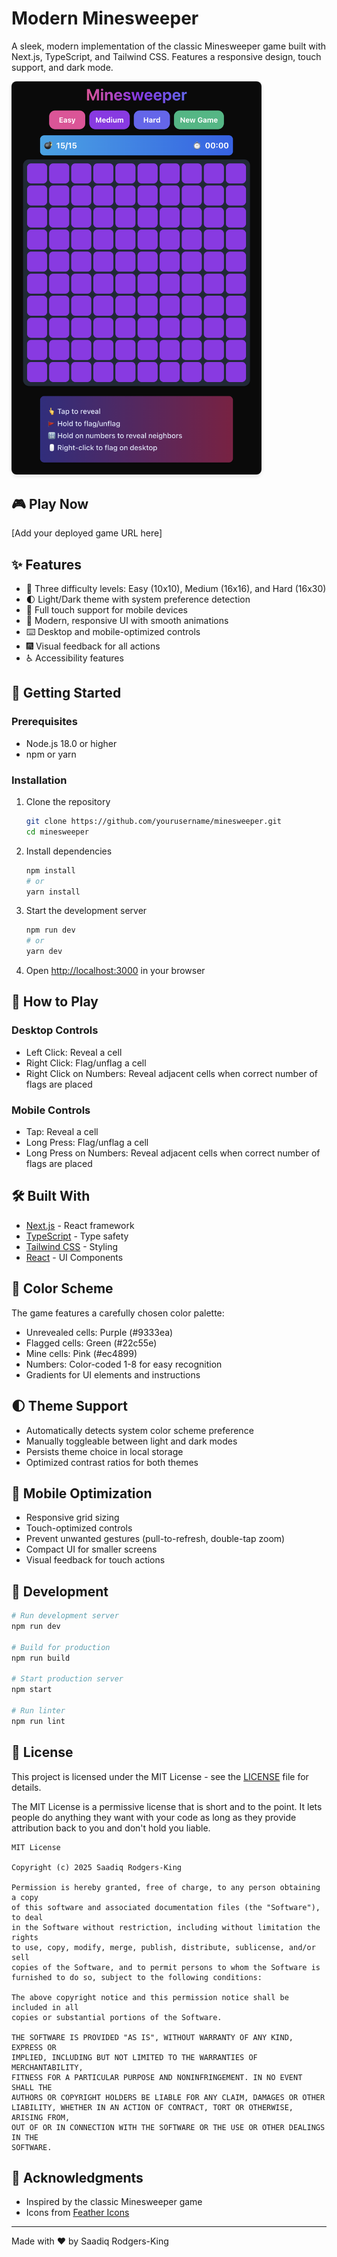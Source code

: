 # Modern Minesweeper

A sleek, modern implementation of the classic Minesweeper game built with Next.js, TypeScript, and Tailwind CSS. Features a responsive design, touch support, and dark mode.

<img src="public/screen.png" alt="Minesweeper Game Screenshot" width="400" height="628" style="max-width: 100%; height: auto; border-radius: 8px; box-shadow: 0 4px 6px -1px rgb(0 0 0 / 0.1);">

## 🎮 Play Now

[Add your deployed game URL here]

## ✨ Features

- 🎯 Three difficulty levels: Easy (10x10), Medium (16x16), and Hard (16x30)
- 🌓 Light/Dark theme with system preference detection
- 📱 Full touch support for mobile devices
- 🎨 Modern, responsive UI with smooth animations
- ⌨️ Desktop and mobile-optimized controls
- 🎆 Visual feedback for all actions
- ♿ Accessibility features

## 🚀 Getting Started

### Prerequisites

- Node.js 18.0 or higher
- npm or yarn

### Installation

1. Clone the repository
   ```bash
   git clone https://github.com/yourusername/minesweeper.git
   cd minesweeper
   ```

2. Install dependencies
   ```bash
   npm install
   # or
   yarn install
   ```

3. Start the development server
   ```bash
   npm run dev
   # or
   yarn dev
   ```

4. Open [http://localhost:3000](http://localhost:3000) in your browser

## 🎯 How to Play

### Desktop Controls
- Left Click: Reveal a cell
- Right Click: Flag/unflag a cell
- Right Click on Numbers: Reveal adjacent cells when correct number of flags are placed

### Mobile Controls
- Tap: Reveal a cell
- Long Press: Flag/unflag a cell
- Long Press on Numbers: Reveal adjacent cells when correct number of flags are placed

## 🛠️ Built With

- [Next.js](https://nextjs.org/) - React framework
- [TypeScript](https://www.typescriptlang.org/) - Type safety
- [Tailwind CSS](https://tailwindcss.com/) - Styling
- [React](https://reactjs.org/) - UI Components

## 🎨 Color Scheme

The game features a carefully chosen color palette:
- Unrevealed cells: Purple (#9333ea)
- Flagged cells: Green (#22c55e)
- Mine cells: Pink (#ec4899)
- Numbers: Color-coded 1-8 for easy recognition
- Gradients for UI elements and instructions

## 🌓 Theme Support

- Automatically detects system color scheme preference
- Manually toggleable between light and dark modes
- Persists theme choice in local storage
- Optimized contrast ratios for both themes

## 📱 Mobile Optimization

- Responsive grid sizing
- Touch-optimized controls
- Prevent unwanted gestures (pull-to-refresh, double-tap zoom)
- Compact UI for smaller screens
- Visual feedback for touch actions

## 🔧 Development

```bash
# Run development server
npm run dev

# Build for production
npm run build

# Start production server
npm start

# Run linter
npm run lint
```

## 📝 License

This project is licensed under the MIT License - see the [LICENSE](LICENSE) file for details.

The MIT License is a permissive license that is short and to the point. It lets people do anything they want with your code as long as they provide attribution back to you and don't hold you liable.

```text
MIT License

Copyright (c) 2025 Saadiq Rodgers-King

Permission is hereby granted, free of charge, to any person obtaining a copy
of this software and associated documentation files (the "Software"), to deal
in the Software without restriction, including without limitation the rights
to use, copy, modify, merge, publish, distribute, sublicense, and/or sell
copies of the Software, and to permit persons to whom the Software is
furnished to do so, subject to the following conditions:

The above copyright notice and this permission notice shall be included in all
copies or substantial portions of the Software.

THE SOFTWARE IS PROVIDED "AS IS", WITHOUT WARRANTY OF ANY KIND, EXPRESS OR
IMPLIED, INCLUDING BUT NOT LIMITED TO THE WARRANTIES OF MERCHANTABILITY,
FITNESS FOR A PARTICULAR PURPOSE AND NONINFRINGEMENT. IN NO EVENT SHALL THE
AUTHORS OR COPYRIGHT HOLDERS BE LIABLE FOR ANY CLAIM, DAMAGES OR OTHER
LIABILITY, WHETHER IN AN ACTION OF CONTRACT, TORT OR OTHERWISE, ARISING FROM,
OUT OF OR IN CONNECTION WITH THE SOFTWARE OR THE USE OR OTHER DEALINGS IN THE
SOFTWARE.
```

## 👏 Acknowledgments

- Inspired by the classic Minesweeper game
- Icons from [Feather Icons](https://feathericons.com/)

---

Made with ❤️ by Saadiq Rodgers-King